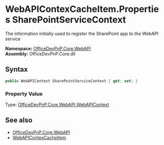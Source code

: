 # WebAPIContexCacheItem.Properties SharePointServiceContext
The information initially used to register the SharePoint app to the WebAPI service  

**Namespace:** [OfficeDevPnP.Core.WebAPI](OfficeDevPnP.Core.WebAPI.md)  
**Assembly:** OfficeDevPnP.Core.dll  
## Syntax
```C#
public WebAPIContext SharePointServiceContext { get; set; }
```

### Property Value
Type: [OfficeDevPnP.Core.WebAPI.WebAPIContext](OfficeDevPnP.Core.WebAPI.WebAPIContext.md)  

## See also
- [OfficeDevPnP.Core.WebAPI](OfficeDevPnP.Core.WebAPI.md)
- [WebAPIContexCacheItem](OfficeDevPnP.Core.WebAPI.WebAPIContexCacheItem.md) 
